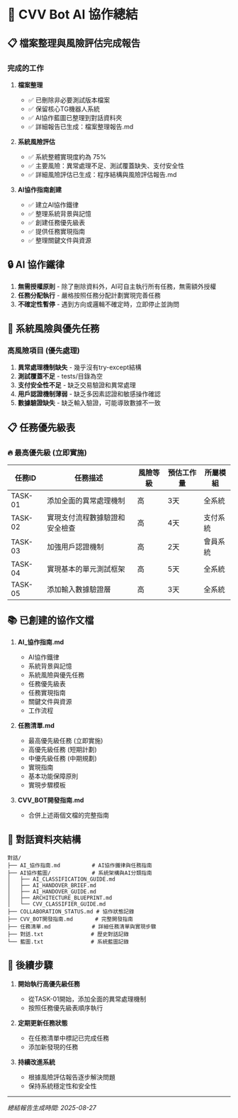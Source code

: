 # 🤖 CVV Bot AI 協作總結

## 📋 檔案整理與風險評估完成報告

### 完成的工作
1. **檔案整理**
   - ✅ 已刪除非必要測試版本檔案
   - ✅ 保留核心TG機器人系統
   - ✅ AI協作藍圖已整理到對話資料夾
   - ✅ 詳細報告已生成：檔案整理報告.md

2. **系統風險評估**
   - ✅ 系統整體實現度約為 75%
   - ✅ 主要風險：異常處理不足、測試覆蓋缺失、支付安全性
   - ✅ 詳細風險評估已生成：程序結構與風險評估報告.md

3. **AI協作指南創建**
   - ✅ 建立AI協作鐵律
   - ✅ 整理系統背景與記憶
   - ✅ 創建任務優先級表
   - ✅ 提供任務實現指南
   - ✅ 整理關鍵文件與資源

## 🔒 AI 協作鐵律

1. **無需授權原則** - 除了刪除資料外，AI可自主執行所有任務，無需額外授權
2. **任務分配執行** - 嚴格按照任務分配計劃實現完善任務
3. **不確定性暫停** - 遇到方向或邏輯不確定時，立即停止並詢問

## 🚨 系統風險與優先任務

### 高風險項目 (優先處理)
1. **異常處理機制缺失** - 幾乎沒有try-except結構
2. **測試覆蓋不足** - tests/目錄為空
3. **支付安全性不足** - 缺乏交易驗證和異常處理
4. **用戶認證機制薄弱** - 缺乏多因素認證和敏感操作確認
5. **數據驗證缺失** - 缺乏輸入驗證，可能導致數據不一致

## 📋 任務優先級表

### 🔥 最高優先級 (立即實施)
| 任務ID | 任務描述 | 風險等級 | 預估工作量 | 所屬模組 |
|-------|---------|---------|----------|---------|
| TASK-01 | 添加全面的異常處理機制 | 高 | 3天 | 全系統 |
| TASK-02 | 實現支付流程數據驗證和安全檢查 | 高 | 4天 | 支付系統 |
| TASK-03 | 加強用戶認證機制 | 高 | 2天 | 會員系統 |
| TASK-04 | 實現基本的單元測試框架 | 高 | 5天 | 全系統 |
| TASK-05 | 添加輸入數據驗證層 | 高 | 3天 | 全系統 |

## 📚 已創建的協作文檔

1. **AI_協作指南.md**
   - AI協作鐵律
   - 系統背景與記憶
   - 系統風險與優先任務
   - 任務優先級表
   - 任務實現指南
   - 關鍵文件與資源
   - 工作流程

2. **任務清單.md**
   - 最高優先級任務 (立即實施)
   - 高優先級任務 (短期計劃)
   - 中優先級任務 (中期規劃)
   - 實現指南
   - 基本功能保障原則
   - 實現步驟模板

3. **CVV_BOT開發指南.md**
   - 合併上述兩個文檔的完整指南

## 📂 對話資料夾結構

```
對話/
├── AI_協作指南.md          # AI協作鐵律與任務指南
├── AI協作藍圖/             # 系統架構與AI分類指南
│   ├── AI_CLASSIFICATION_GUIDE.md
│   ├── AI_HANDOVER_BRIEF.md
│   ├── AI_HANDOVER_GUIDE.md
│   ├── ARCHITECTURE_BLUEPRINT.md
│   └── CVV_CLASSIFIER_GUIDE.md
├── COLLABORATION_STATUS.md # 協作狀態記錄
├── CVV_BOT開發指南.md       # 完整開發指南
├── 任務清單.md             # 詳細任務清單與實現步驟
├── 對話.txt               # 歷史對話記錄
└── 藍圖.txt               # 系統藍圖記錄
```

## 🔄 後續步驟

1. **開始執行高優先級任務**
   - 從TASK-01開始，添加全面的異常處理機制
   - 按照任務優先級表順序執行

2. **定期更新任務狀態**
   - 在任務清單中標記已完成任務
   - 添加新發現的任務

3. **持續改進系統**
   - 根據風險評估報告逐步解決問題
   - 保持系統穩定性和安全性

---

*總結報告生成時間: 2025-08-27*
